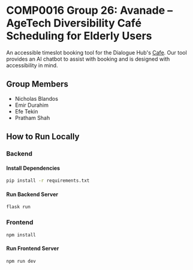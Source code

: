 # COMP0016 Group 26: Avanade – AgeTech Diversibility Café Scheduling for Elderly Users​

An accessible timeslot booking tool for the Dialogue Hub's [Cafe](https://dialoguehub.co.uk/dialogue-cafe). Our tool provides an AI chatbot to assist with booking and is designed with accessibility in mind.

## Group Members

- Nicholas Blandos
- Emir Durahim
- Efe Tekin
- Pratham Shah

## How to Run Locally

### Backend

#### Install Dependencies

```bash
pip install -r requirements.txt
```

#### Run Backend Server

```bash
flask run
```

### Frontend

```bash
npm install
```

#### Run Frontend Server

```bash
npm run dev
```
